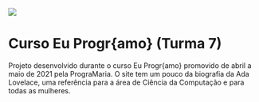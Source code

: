 <a href="https://siteada-1.elainesteolla.repl.co" target="_blank"><img src="https://user-images.githubusercontent.com/78000546/126410421-2c321ba5-1f9f-4c9a-80f9-c9840ee503ce.png" class="media-object  img-responsive img-thumbnail"></a>

# Curso Eu Progr{amo} (Turma 7) 
Projeto desenvolvido durante o curso Eu Progr{amo} promovido de abril a maio de 2021 pela PrograMaria. O site tem um pouco da biografia da Ada Lovelace, uma referência para a área de Ciência da Computação e para todas as mulheres.

[^1]: O presente curso faz parte das atividades realizadas pela PrograMaria e tem o objetivo de ajudar mulheres a darem os primeiros passos na programação e apoiá-las durante essa jornada. #VamosJuntas
